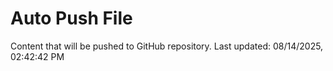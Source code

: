 # Auto Push File

Content that will be pushed to GitHub repository.
Last updated: 08/14/2025, 02:42:42 PM